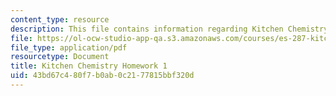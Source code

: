 ```yaml
---
content_type: resource
description: This file contains information regarding Kitchen Chemistry Homework 1.
file: https://ol-ocw-studio-app-qa.s3.amazonaws.com/courses/es-287-kitchen-chemistry-spring-2009/43bd67c480f7b0ab0c2177815bbf320d_MITES_287S09_assn01_Week01.pdf
file_type: application/pdf
resourcetype: Document
title: Kitchen Chemistry Homework 1
uid: 43bd67c4-80f7-b0ab-0c21-77815bbf320d
---
```

